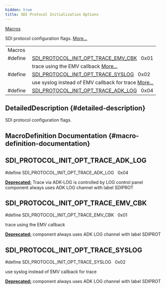 ```yaml
---
hidden: true
title: SDI Protocol Initialization Options
---
```


[Macros](#define-members)

SDI protocol configuration flags. [More\...](#details)

|  |  |
|----|----|
| Macros |  |
| #define  | [SDI_PROTOCOL_INIT_OPT_TRACE_EMV_CBK](#ga39f86a1acf5041aeb65747c144a78ae1)   0x01 |
|   | trace using the EMV callback [More\...](#ga39f86a1acf5041aeb65747c144a78ae1)<br/> |
| #define  | [SDI_PROTOCOL_INIT_OPT_TRACE_SYSLOG](#gae8bb92331299549acb6d1feed717490c)   0x02 |
|   | use syslog instead of EMV callback for trace [More\...](#gae8bb92331299549acb6d1feed717490c)<br/> |
| #define  | [SDI_PROTOCOL_INIT_OPT_TRACE_ADK_LOG](#ga388c8eea73c5da8e6453f347ff9bbcac)   0x04 |

## DetailedDescription {#detailed-description}

SDI protocol configuration flags.

## MacroDefinition Documentation {#macro-definition-documentation}

## SDI_PROTOCOL_INIT_OPT_TRACE_ADK_LOG <a href="#ga388c8eea73c5da8e6453f347ff9bbcac" id="ga388c8eea73c5da8e6453f347ff9bbcac"></a>

<p>#define SDI_PROTOCOL_INIT_OPT_TRACE_ADK_LOG   0x04</p>

**<a href="deprecated.md#_deprecated000177">Deprecated:</a>** Trace via ADK-LOG is controlled by LOG control panel component always uses ADK LOG channel with label SDIPROT

## SDI_PROTOCOL_INIT_OPT_TRACE_EMV_CBK <a href="#ga39f86a1acf5041aeb65747c144a78ae1" id="ga39f86a1acf5041aeb65747c144a78ae1"></a>

<p>#define SDI_PROTOCOL_INIT_OPT_TRACE_EMV_CBK   0x01</p>

trace using the EMV callback

**<a href="deprecated.md#_deprecated000175">Deprecated:</a>** component always uses ADK LOG channel with label SDIPROT

## SDI_PROTOCOL_INIT_OPT_TRACE_SYSLOG <a href="#gae8bb92331299549acb6d1feed717490c" id="gae8bb92331299549acb6d1feed717490c"></a>

<p>#define SDI_PROTOCOL_INIT_OPT_TRACE_SYSLOG   0x02</p>

use syslog instead of EMV callback for trace

**<a href="deprecated.md#_deprecated000176">Deprecated:</a>** component always uses ADK LOG channel with label SDIPROT

